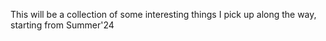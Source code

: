 This will be a collection of some interesting things I pick up along the way, starting from Summer'24
